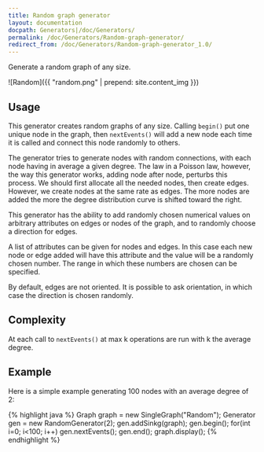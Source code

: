 ```yaml
---
title: Random graph generator
layout: documentation
docpath: Generators|/doc/Generators/
permalink: /doc/Generators/Random-graph-generator/
redirect_from: /doc/Generators/Random-graph-generator_1.0/
---
```


Generate a random graph of any size.

![Random]({{ "random.png" | prepend: site.content_img }})


## Usage

This generator creates random graphs of any size. Calling ``begin()``
put one unique node in the graph, then ``nextEvents()`` will add a new
node each time it is called and connect this node randomly to others.

The generator tries to generate nodes with random connections, with each node
having in average a given degree. The law in a Poisson law, however, the way
this generator works, adding node after node, perturbs this process. We
should first allocate all the needed nodes, then create edges. However, we
create nodes at the same rate as edges. The more nodes are added the more the
degree distribution curve is shifted toward the right.

This generator has the ability to add randomly chosen numerical values on
arbitrary attributes on edges or nodes of the graph, and to randomly choose a
direction for edges.

A list of attributes can be given for nodes and edges. In this case each new
node or edge added will have this attribute and the value will be a randomly
chosen number. The range in which these numbers are chosen can be specified.

By default, edges are not oriented. It is possible to ask orientation, in
which case the direction is chosen randomly.


## Complexity

At each call to ``nextEvents()`` at max k operations are run with
k the average degree.


## Example

Here is a simple example generating 100 nodes with an average
degree of 2:

{% highlight java %}
    Graph graph = new SingleGraph("Random");
    Generator gen = new RandomGenerator(2);
    gen.addSinkg(graph);
    gen.begin();
    for(int i=0; i<100; i++)
        gen.nextEvents();
    gen.end();
    graph.display();
{% endhighlight %}

